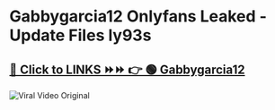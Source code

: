
 # Gabbygarcia12 Onlyfans Leaked - Update Files ly93s

## <h2><a href="https://clipsfans.com/Gabbygarcia12&ref=git">🔗 Click to LINKS ⏩⏩ 👉 🟢 Gabbygarcia12 </a></h2>

<a href="https://clipsfans.com/Gabbygarcia12&ref=git" rel="nofollow" data-target="animated-image.originalLink"><img src="https://i.ibb.co.com/xMMVF88/686577567.gif" alt="Viral Video Original" style="max-width: 100%; display: inline-block;" data-target="animated-image.originalImage"></a>

